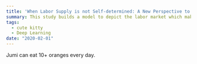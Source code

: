 ```yaml
---
title: 'When Labor Supply is not Self-determined: A New Perspective to Understand the Determinant of Wage and Overtime Work'
summary: This study builds a model to depict the labor market which makes a distinction between number of workers and working hours. In this context, supply of the number of workers is inelastic and each firm will propose a bundle composed of wage rate and working hours to attract laborers. The equilibrium is achieved by the competition about the utility reflected by the bundles among firms. The results demonstrate that such a market structure will reveal the actual determinants of wage and working hours, reversing the impacts of labor demand side shock and firm's productivity. 
tags:
  - cute kitty
  - Deep Learning
date: "2020-02-01"
---
```


Jumi can eat 10+ oranges every day.

